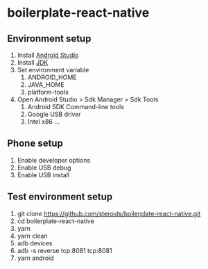 # boilerplate-react-native

## Environment setup

1. Install [Android Studio](https://developer.android.com/studio) 
2. Install [JDK](https://www.oracle.com/ru/java/technologies/javase/javase-jdk8-downloads.html) 
3. Set environment variable
   1. ANDROID_HOME
   2. JAVA_HOME
   3. platform-tools
4. Open Android Studio > Sdk Manager > Sdk Tools
   1. Android SDK Command-line tools
   2. Google USB driver
   3. Intel x86 ...

## Phone setup 

1. Enable developer options
2. Enable USB debug
3. Enable USB install 

## Test environment setup

1. git clone https://github.com/steroids/boilerplate-react-native.git
2. cd boilerplate-react-native
3. yarn
4. yarn clean
5. adb devices
6. adb -s <device name> reverse tcp:8081 tcp:8081
7. yarn android

